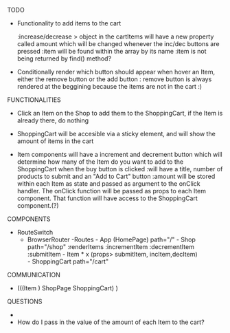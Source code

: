 TODO
- Functionality to add items to the cart
    <!-- :if item already in cart, early return  -->
    <!-- :show it in the cart button -->
    <!-- :prepare ShoppingCart to show the items added -->
    <!-- :only show inc/dec buttons if the item is already in the cart array -->
    :increase/decrease > object in the cartItems will have a new property called amount which
     will be changed whenever the inc/dec buttons are pressed
    :item will be found within the array by its name
      :item is not being returned by find() method?

- Conditionally render which button should appear when hover an Item, either the remove button or the add button
    : remove button is always rendered at the beggining because the items are not in the cart :)

FUNCTIONALITIES
<!-- - A HomePage where you can click the "Shop" button to get into the Shop -->

- Click an Item on the Shop to add them to the ShoppingCart, if the Item is already there, do nothing

<!-- - Both HomePage and Shop will be accessible from the Header component (use nav)  -->

- ShoppingCart will be accesible via a sticky element, and will show the amount of items in the cart

- Item components will have a increment and decrement button which will determine how many of the Item do you want to add to the ShoppingCart when the buy button is clicked
    :will have a title, number of products to submit and an "Add to Cart" button
    :amount will be stored within each Item as state and passed as argument to the onClick handler. The onClick function will be passed as props to each Item component. That function will have access to the ShoppingCart component.(?)


COMPONENTS
- RouteSwitch
    - BrowserRouter
        -Routes
            - App (HomePage) path="/"
            - Shop            path="/shop"
                :renderItems
                :incrementItem
                :decrementItem
                :submitItem
                - Item * x (props> submitItem, incItem,decItem)    
            - ShoppingCart    path="/cart"
                

COMMUNICATION

- (((Item ) ShopPage ShoppingCart) ) 

QUESTIONS
<!-- - How do I pass each item to the cart? -->
<!-- :function will be declared in Shop -->
- 
- How do I pass in the value of the amount of each Item to the cart?
